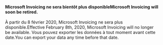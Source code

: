 <span data-ttu-id="556ed-101">**Microsoft Invoicing ne sera bientôt plus disponible**</span><span class="sxs-lookup"><span data-stu-id="556ed-101">**Microsoft Invoicing will soon be retired.**</span></span><br><br>
<span data-ttu-id="556ed-102">À partir du 8 février 2020, Microsoft Invoicing ne sera plus disponible.</span><span class="sxs-lookup"><span data-stu-id="556ed-102">Effective February 8th, 2020, Microsoft Invoicing will no longer be available.</span></span> <span data-ttu-id="556ed-103">Vous pouvez exporter les données à tout moment avant cette date.</span><span class="sxs-lookup"><span data-stu-id="556ed-103">You can export your data any time before that date.</span></span>
